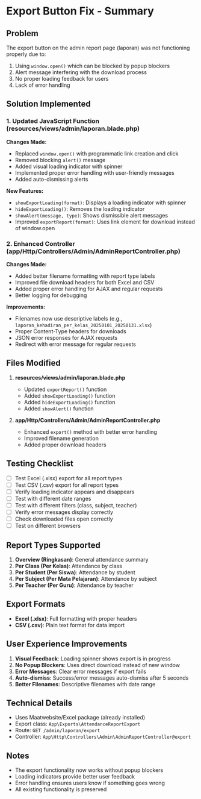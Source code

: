 # Export Button Fix - Summary

## Problem

The export button on the admin report page (laporan) was not functioning properly due to:

1. Using `window.open()` which can be blocked by popup blockers
2. Alert message interfering with the download process
3. No proper loading feedback for users
4. Lack of error handling

## Solution Implemented

### 1. Updated JavaScript Function (resources/views/admin/laporan.blade.php)

**Changes Made:**

-   Replaced `window.open()` with programmatic link creation and click
-   Removed blocking `alert()` message
-   Added visual loading indicator with spinner
-   Implemented proper error handling with user-friendly messages
-   Added auto-dismissing alerts

**New Features:**

-   `showExportLoading(format)`: Displays a loading indicator with spinner
-   `hideExportLoading()`: Removes the loading indicator
-   `showAlert(message, type)`: Shows dismissible alert messages
-   Improved `exportReport(format)`: Uses link element for download instead of window.open

### 2. Enhanced Controller (app/Http/Controllers/Admin/AdminReportController.php)

**Changes Made:**

-   Added better filename formatting with report type labels
-   Improved file download headers for both Excel and CSV
-   Added proper error handling for AJAX and regular requests
-   Better logging for debugging

**Improvements:**

-   Filenames now use descriptive labels (e.g., `laporan_kehadiran_per_kelas_20250101_20250131.xlsx`)
-   Proper Content-Type headers for downloads
-   JSON error responses for AJAX requests
-   Redirect with error message for regular requests

## Files Modified

1. **resources/views/admin/laporan.blade.php**

    - Updated `exportReport()` function
    - Added `showExportLoading()` function
    - Added `hideExportLoading()` function
    - Added `showAlert()` function

2. **app/Http/Controllers/Admin/AdminReportController.php**
    - Enhanced `export()` method with better error handling
    - Improved filename generation
    - Added proper download headers

## Testing Checklist

-   [ ] Test Excel (.xlsx) export for all report types
-   [ ] Test CSV (.csv) export for all report types
-   [ ] Verify loading indicator appears and disappears
-   [ ] Test with different date ranges
-   [ ] Test with different filters (class, subject, teacher)
-   [ ] Verify error messages display correctly
-   [ ] Check downloaded files open correctly
-   [ ] Test on different browsers

## Report Types Supported

1. **Overview (Ringkasan)**: General attendance summary
2. **Per Class (Per Kelas)**: Attendance by class
3. **Per Student (Per Siswa)**: Attendance by student
4. **Per Subject (Per Mata Pelajaran)**: Attendance by subject
5. **Per Teacher (Per Guru)**: Attendance by teacher

## Export Formats

-   **Excel (.xlsx)**: Full formatting with proper headers
-   **CSV (.csv)**: Plain text format for data import

## User Experience Improvements

1. **Visual Feedback**: Loading spinner shows export is in progress
2. **No Popup Blockers**: Uses direct download instead of new window
3. **Error Messages**: Clear error messages if export fails
4. **Auto-dismiss**: Success/error messages auto-dismiss after 5 seconds
5. **Better Filenames**: Descriptive filenames with date range

## Technical Details

-   Uses Maatwebsite/Excel package (already installed)
-   Export class: `App\Exports\AttendanceReportExport`
-   Route: `GET /admin/laporan/export`
-   Controller: `App\Http\Controllers\Admin\AdminReportController@export`

## Notes

-   The export functionality now works without popup blockers
-   Loading indicators provide better user feedback
-   Error handling ensures users know if something goes wrong
-   All existing functionality is preserved
